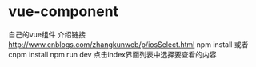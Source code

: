 # vue-component
自己的vue组件 介绍链接 http://www.cnblogs.com/zhangkunweb/p/iosSelect.html
npm install 或者 cnpm install
npm run dev 
点击index界面列表中选择要查看的内容
